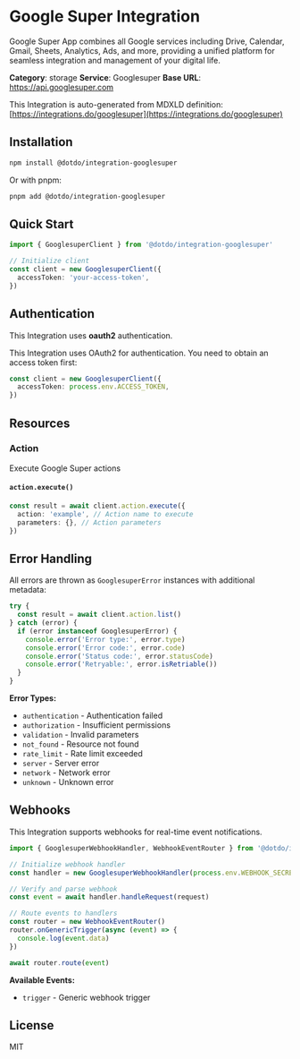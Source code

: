# Google Super Integration

Google Super App combines all Google services including Drive, Calendar, Gmail, Sheets, Analytics, Ads, and more, providing a unified platform for seamless integration and management of your digital life.

**Category**: storage
**Service**: Googlesuper
**Base URL**: https://api.googlesuper.com

This Integration is auto-generated from MDXLD definition: [https://integrations.do/googlesuper](https://integrations.do/googlesuper)

## Installation

```bash
npm install @dotdo/integration-googlesuper
```

Or with pnpm:

```bash
pnpm add @dotdo/integration-googlesuper
```

## Quick Start

```typescript
import { GooglesuperClient } from '@dotdo/integration-googlesuper'

// Initialize client
const client = new GooglesuperClient({
  accessToken: 'your-access-token',
})
```

## Authentication

This Integration uses **oauth2** authentication.

This Integration uses OAuth2 for authentication. You need to obtain an access token first:

```typescript
const client = new GooglesuperClient({
  accessToken: process.env.ACCESS_TOKEN,
})
```

## Resources

### Action

Execute Google Super actions

#### `action.execute()`

```typescript
const result = await client.action.execute({
  action: 'example', // Action name to execute
  parameters: {}, // Action parameters
})
```

## Error Handling

All errors are thrown as `GooglesuperError` instances with additional metadata:

```typescript
try {
  const result = await client.action.list()
} catch (error) {
  if (error instanceof GooglesuperError) {
    console.error('Error type:', error.type)
    console.error('Error code:', error.code)
    console.error('Status code:', error.statusCode)
    console.error('Retryable:', error.isRetriable())
  }
}
```

**Error Types:**

- `authentication` - Authentication failed
- `authorization` - Insufficient permissions
- `validation` - Invalid parameters
- `not_found` - Resource not found
- `rate_limit` - Rate limit exceeded
- `server` - Server error
- `network` - Network error
- `unknown` - Unknown error

## Webhooks

This Integration supports webhooks for real-time event notifications.

```typescript
import { GooglesuperWebhookHandler, WebhookEventRouter } from '@dotdo/integration-googlesuper'

// Initialize webhook handler
const handler = new GooglesuperWebhookHandler(process.env.WEBHOOK_SECRET)

// Verify and parse webhook
const event = await handler.handleRequest(request)

// Route events to handlers
const router = new WebhookEventRouter()
router.onGenericTrigger(async (event) => {
  console.log(event.data)
})

await router.route(event)
```

**Available Events:**

- `trigger` - Generic webhook trigger

## License

MIT
